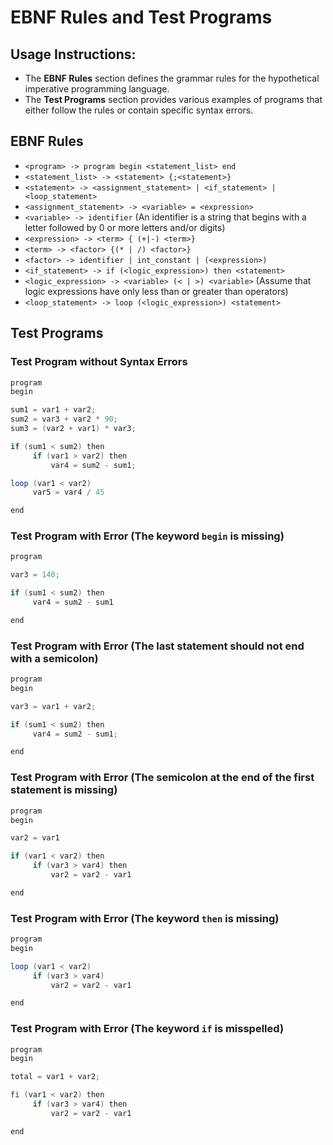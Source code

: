 # EBNF Rules and Test Programs

## Usage Instructions:
- The **EBNF Rules** section defines the grammar rules for the hypothetical imperative programming language.
- The **Test Programs** section provides various examples of programs that either follow the rules or contain specific syntax errors.

## EBNF Rules

- `<program> -> program begin <statement_list> end`
- `<statement_list> -> <statement> {;<statement>}`
- `<statement> -> <assignment_statement> | <if_statement> | <loop_statement>`
- `<assignment_statement> -> <variable> = <expression>`
- `<variable> -> identifier` (An identifier is a string that begins with a letter followed by 0 or more letters and/or digits)
- `<expression> -> <term> { (+|-) <term>}`
- `<term> -> <factor> {(* | /) <factor>}`
- `<factor> -> identifier | int_constant | (<expression>)`
- `<if_statement> -> if (<logic_expression>) then <statement>`
- `<logic_expression> -> <variable> (< | >) <variable>` (Assume that logic expressions have only less than or greater than operators)
- `<loop_statement> -> loop (<logic_expression>) <statement>`

## Test Programs

### Test Program without Syntax Errors

```java
program
begin

sum1 = var1 + var2;
sum2 = var3 + var2 * 90; 
sum3 = (var2 + var1) * var3;

if (sum1 < sum2) then
     if (var1 > var2) then
         var4 = sum2 - sum1;

loop (var1 < var2)
     var5 = var4 / 45

end
```

### Test Program with Error (The keyword `begin` is missing)

```java
program

var3 = 140;

if (sum1 < sum2) then
     var4 = sum2 - sum1

end
```

### Test Program with Error (The last statement should not end with a semicolon)

```java
program
begin

var3 = var1 + var2;

if (sum1 < sum2) then
     var4 = sum2 - sum1;

end
```

### Test Program with Error (The semicolon at the end of the first statement is missing)

```java
program
begin 

var2 = var1 

if (var1 < var2) then
     if (var3 > var4) then
         var2 = var2 - var1

end
```

### Test Program with Error (The keyword `then` is missing)

```java
program
begin 

loop (var1 < var2)
     if (var3 > var4)
         var2 = var2 - var1

end
```

### Test Program with Error (The keyword `if` is misspelled)

```java
program
begin 

total = var1 + var2; 

fi (var1 < var2) then
     if (var3 > var4) then
         var2 = var2 - var1

end
```
